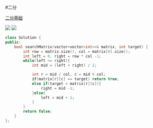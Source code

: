 #二分 

[二分基础](06%20求职准备/602%20背题/02%20刷题/必会模板/二分基础.md)

![](FigureBed%20🌄/Pasted/Pasted%20image%2020220606164526.png)
![](FigureBed%20🌄/Pasted/Pasted%20image%2020220606164623.png)

```cpp
class Solution {
public:
    bool searchMatrix(vector<vector<int>>& matrix, int target) {
        int row = matrix.size(), col = matrix[0].size();
        int left = 0, right = row * col -1;
        while(left <= right){
            int mid = (left + right) / 2;

            int r = mid / col, c = mid % col;
            if(matrix[r][c] == target) return true;
            else if(target < matrix[r][c]){
                right = mid -1;
            }else{
                left = mid + 1;
            }
        }
        return false;
    }
};
```
